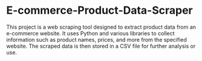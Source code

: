 # E-commerce-Product-Data-Scraper
This project is a web scraping tool designed to extract product data from an e-commerce website. It uses Python and various libraries to collect information such as product names, prices, and more from the specified website. The scraped data is then stored in a CSV file for further analysis or use.
